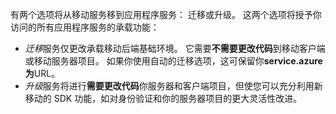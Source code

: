 有两个选项将从移动服务移到应用程序服务： 迁移或升级。 这两个选项将授予你访问的所有应用程序服务的承载功能：

* *迁移*服务仅更改承载移动后端基础环境。 它需要**不需要更改代码**到移动客户端或移动服务器项目。 如果你使用自动的迁移选项，这可保留你**service.azure 为**URL。 
* *升级*服务将进行**需要更改代码**你服务器和客户端项目，但使您可以充分利用新移动的 SDK 功能，如对身份验证和你的服务器项目的更大灵活性改进。 

